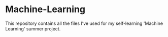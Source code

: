 # Machine-Learning
This repository contains all the files I’ve used for my self-learning 'Machine Learning' summer project.
